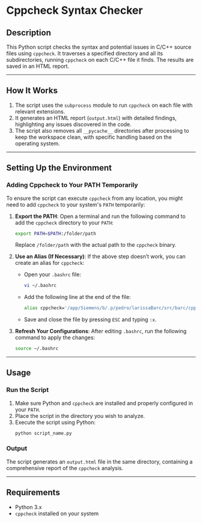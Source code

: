 
# **Cppcheck Syntax Checker**

## **Description**
This Python script checks the syntax and potential issues in C/C++ source files using `cppcheck`. It traverses a specified directory and all its subdirectories, running `cppcheck` on each C/C++ file it finds. The results are saved in an HTML report.

---

## **How It Works**
1. The script uses the `subprocess` module to run `cppcheck` on each file with relevant extensions.
2. It generates an HTML report (`output.html`) with detailed findings, highlighting any issues discovered in the code.
3. The script also removes all `__pycache__` directories after processing to keep the workspace clean, with specific handling based on the operating system.

---

## **Setting Up the Environment**

### **Adding Cppcheck to Your PATH Temporarily**
To ensure the script can execute `cppcheck` from any location, you might need to add `cppcheck` to your system's `PATH` temporarily:

1. **Export the PATH**: Open a terminal and run the following command to add the `cppcheck` directory to your `PATH`:
   ```bash
   export PATH=$PATH:/folder/path
   ```
   Replace `/folder/path` with the actual path to the `cppcheck` binary.

2. **Use an Alias (If Necessary)**: If the above step doesn’t work, you can create an alias for `cppcheck`:
   - Open your `.bashrc` file:
     ```bash
     vi ~/.bashrc
     ```
   - Add the following line at the end of the file:
     ```bash
     alias cppcheck='/app/Siemens/b/.p/pedro/larissaBarc/src/barc/cppcheck-2.12.1/cppcheck'
     ```
   - Save and close the file by pressing `ESC` and typing `:x`.

3. **Refresh Your Configurations**: After editing `.bashrc`, run the following command to apply the changes:
   ```bash
   source ~/.bashrc
   ```

---

## **Usage**

### **Run the Script**
1. Make sure Python and `cppcheck` are installed and properly configured in your `PATH`.
2. Place the script in the directory you wish to analyze.
3. Execute the script using Python:
   ```bash
   python script_name.py
   ```

### **Output**
The script generates an `output.html` file in the same directory, containing a comprehensive report of the `cppcheck` analysis.

---

## **Requirements**
- Python 3.x
- `cppcheck` installed on your system

